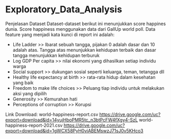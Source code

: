 # Exploratory_Data_Analysis

Penjelasan Dataset
Dataset-dataset berikut ini menunjukkan score happines dunia. Score happiness menggunakan data dari GallUp world poll. Data feature yang menjadi kata kunci di report ini adalah:

- Life Ladder >> Ibarat sebuah tangga, pijakan 0 adalah dasar dan 10 adalah atas. Tangga atas menunjukkan kehidupan terbaik dan dasar tangga menunjukkan kehidupan terburuk
- Log GDP Per capita >> nilai ekonomi yang dihasilkan setiap individu warga
- Social support >> dukungan sosial seperti keluarga, teman, tetangga dll
- Healthy life expectancy at birth >> rata-rata hidup dalam kesehatan yang baik
- Freedom to make life choices >> Peluang tiap individu untuk melakukan aksi yang dipilih
- Generosity >> Kemurahan hati
- Perceptions of corruption >> Korupsi

Link Download:
world-happiness-report.csv https://drive.google.com/uc?export=download&id=14yujHboPMR5tc_n3btPcFW4fXgy4-SzL
world-happiness-report-2021.csv https://drive.google.com/uc?export=download&id=1gWCX58PyH0viABEMswzJ71sJ0v5KHco3
